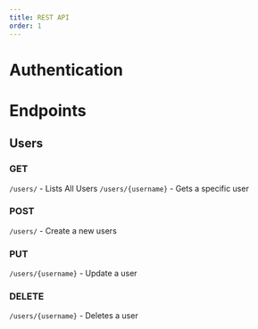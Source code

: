 ```yaml
---
title: REST API
order: 1
---
```


# Authentication

# Endpoints

## Users
### GET
`/users/` - Lists All Users
`/users/{username}` - Gets a specific user
### POST
`/users/` - Create a new users
### PUT
`/users/{username}` - Update a user
### DELETE
`/users/{username}` - Deletes a user